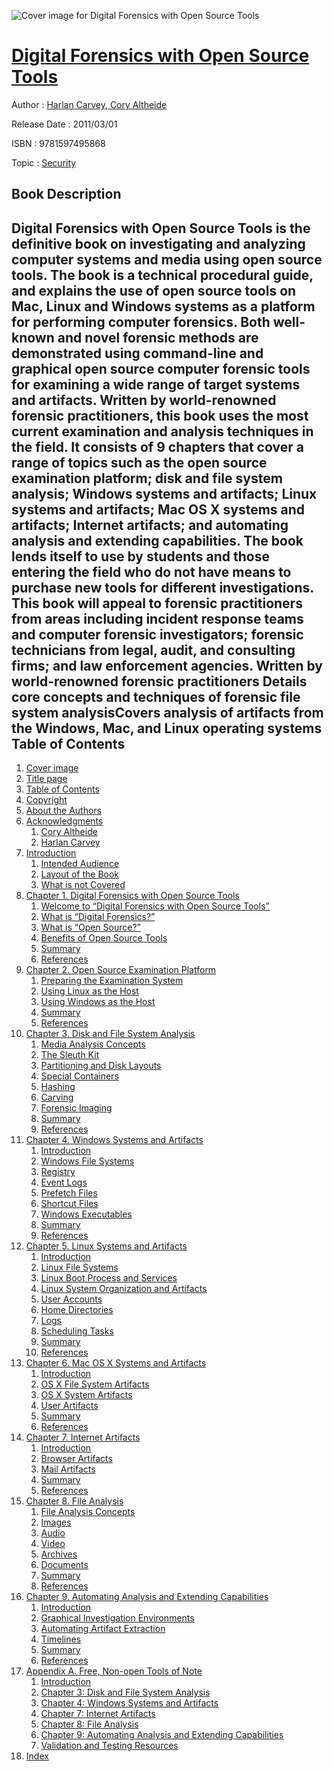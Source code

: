 ![Cover image for Digital Forensics with Open Source Tools](https://imgdetail.ebookreading.net/cover/cover/security/EB9781597495868.jpg)

[Digital Forensics with Open Source Tools](https://ebookreading.net/view/book/Digital+Forensics+with+Open+Source+Tools-EB9781597495868_1.html "Digital Forensics with Open Source Tools")
====================================================================================================================

Author : [Harlan Carvey](https://ebookreading.net/search/author/Harlan+Carvey),[ Cory Altheide](https://ebookreading.net/search/author/+Cory+Altheide)

Release Date : 2011/03/01

ISBN : 9781597495868

Topic : [Security](https://ebookreading.net/search/category/security)

Book Description
-----------------

Digital Forensics with Open Source Tools is the definitive book on investigating and analyzing computer systems and media using open source tools. The book is a technical procedural guide, and explains the use of open source tools on Mac, Linux and Windows systems as a platform for performing computer forensics. Both well-known and novel forensic methods are demonstrated using command-line and graphical open source computer forensic tools for examining a wide range of target systems and artifacts.
Written by world-renowned forensic practitioners, this book uses the most current examination and analysis techniques in the field. It consists of 9 chapters that cover a range of topics such as the open source examination platform; disk and file system analysis; Windows systems and artifacts; Linux systems and artifacts; Mac OS X systems and artifacts; Internet artifacts; and automating analysis and extending capabilities. The book lends itself to use by students and those entering the field who do not have means to purchase new tools for different investigations.
This book will appeal to forensic practitioners from areas including incident response teams and computer forensic investigators; forensic technicians from legal, audit, and consulting firms; and law enforcement agencies.
Written by world-renowned forensic practitioners Details core concepts and techniques of forensic file system analysisCovers analysis of artifacts from the Windows, Mac, and Linux operating systems              
Table of Contents
-----------------

1. [Cover image](https://ebookreading.net/view/book/Digital+Forensics+with+Open+Source+Tools-EB9781597495868_1.html#Cover)
1. [Title page](https://ebookreading.net/view/book/Digital+Forensics+with+Open+Source+Tools-EB9781597495868_2.html)
1. [Table of Contents](https://ebookreading.net/view/book/Digital+Forensics+with+Open+Source+Tools-EB9781597495868_3.html)
1. [Copyright](https://ebookreading.net/view/book/Digital+Forensics+with+Open+Source+Tools-EB9781597495868_4.html)
1. [About the Authors](https://ebookreading.net/view/book/Digital+Forensics+with+Open+Source+Tools-EB9781597495868_5.html#BIO001titl)
1. [Acknowledgments](https://ebookreading.net/view/book/Digital+Forensics+with+Open+Source+Tools-EB9781597495868_6.html#ACK001titl)
    1. [Cory Altheide](https://ebookreading.net/view/book/Digital+Forensics+with+Open+Source+Tools-EB9781597495868_6.html#ST0010)
    1. [Harlan Carvey](https://ebookreading.net/view/book/Digital+Forensics+with+Open+Source+Tools-EB9781597495868_6.html#ST0015)
1. [Introduction](https://ebookreading.net/view/book/Digital+Forensics+with+Open+Source+Tools-EB9781597495868_7.html#ITR002tit)
    1. [Intended Audience](https://ebookreading.net/view/book/Digital+Forensics+with+Open+Source+Tools-EB9781597495868_7.html#ST0010)
    1. [Layout of the Book](https://ebookreading.net/view/book/Digital+Forensics+with+Open+Source+Tools-EB9781597495868_7.html#ST0015)
    1. [What is not Covered](https://ebookreading.net/view/book/Digital+Forensics+with+Open+Source+Tools-EB9781597495868_7.html#ST0020)
1. [Chapter 1. Digital Forensics with Open Source Tools](https://ebookreading.net/view/book/Digital+Forensics+with+Open+Source+Tools-EB9781597495868_8.html#CHP001tit)
    1. [Welcome to “Digital Forensics with Open Source Tools”](https://ebookreading.net/view/book/Digital+Forensics+with+Open+Source+Tools-EB9781597495868_8.html#ST0015)
    1. [What is “Digital Forensics?”](https://ebookreading.net/view/book/Digital+Forensics+with+Open+Source+Tools-EB9781597495868_8.html#ST0020)
    1. [What is “Open Source?”](https://ebookreading.net/view/book/Digital+Forensics+with+Open+Source+Tools-EB9781597495868_8.html#ST0035)
    1. [Benefits of Open Source Tools](https://ebookreading.net/view/book/Digital+Forensics+with+Open+Source+Tools-EB9781597495868_8.html#ST0050)
    1. [Summary](https://ebookreading.net/view/book/Digital+Forensics+with+Open+Source+Tools-EB9781597495868_8.html#ST0075)
    1. [References](https://ebookreading.net/view/book/Digital+Forensics+with+Open+Source+Tools-EB9781597495868_8.html#ST0080)
1. [Chapter 2. Open Source Examination Platform](https://ebookreading.net/view/book/Digital+Forensics+with+Open+Source+Tools-EB9781597495868_9.html#CHP002tit)
    1. [Preparing the Examination System](https://ebookreading.net/view/book/Digital+Forensics+with+Open+Source+Tools-EB9781597495868_9.html#ST0015)
    1. [Using Linux as the Host](https://ebookreading.net/view/book/Digital+Forensics+with+Open+Source+Tools-EB9781597495868_9.html#ST0040)
    1. [Using Windows as the Host](https://ebookreading.net/view/book/Digital+Forensics+with+Open+Source+Tools-EB9781597495868_9.html#ST0115)
    1. [Summary](https://ebookreading.net/view/book/Digital+Forensics+with+Open+Source+Tools-EB9781597495868_9.html#ST0155)
    1. [References](https://ebookreading.net/view/book/Digital+Forensics+with+Open+Source+Tools-EB9781597495868_9.html#ST0160)
1. [Chapter 3. Disk and File System Analysis](https://ebookreading.net/view/book/Digital+Forensics+with+Open+Source+Tools-EB9781597495868_10.html#CHP003tit)
    1. [Media Analysis Concepts](https://ebookreading.net/view/book/Digital+Forensics+with+Open+Source+Tools-EB9781597495868_10.html#ST0170)
    1. [The Sleuth Kit](https://ebookreading.net/view/book/Digital+Forensics+with+Open+Source+Tools-EB9781597495868_10.html#ST0180)
    1. [Partitioning and Disk Layouts](https://ebookreading.net/view/book/Digital+Forensics+with+Open+Source+Tools-EB9781597495868_10.html#ST0235)
    1. [Special Containers](https://ebookreading.net/view/book/Digital+Forensics+with+Open+Source+Tools-EB9781597495868_10.html#ST0250)
    1. [Hashing](https://ebookreading.net/view/book/Digital+Forensics+with+Open+Source+Tools-EB9781597495868_10.html#ST0275)
    1. [Carving](https://ebookreading.net/view/book/Digital+Forensics+with+Open+Source+Tools-EB9781597495868_10.html#ST0280)
    1. [Forensic Imaging](https://ebookreading.net/view/book/Digital+Forensics+with+Open+Source+Tools-EB9781597495868_10.html#ST0290)
    1. [Summary](https://ebookreading.net/view/book/Digital+Forensics+with+Open+Source+Tools-EB9781597495868_10.html#ST0320)
    1. [References](https://ebookreading.net/view/book/Digital+Forensics+with+Open+Source+Tools-EB9781597495868_10.html#ST0325)
1. [Chapter 4. Windows Systems and Artifacts](https://ebookreading.net/view/book/Digital+Forensics+with+Open+Source+Tools-EB9781597495868_12.html#CHP004tit)
    1. [Introduction](https://ebookreading.net/view/book/Digital+Forensics+with+Open+Source+Tools-EB9781597495868_12.html#ST0015)
    1. [Windows File Systems](https://ebookreading.net/view/book/Digital+Forensics+with+Open+Source+Tools-EB9781597495868_12.html#ST0020)
    1. [Registry](https://ebookreading.net/view/book/Digital+Forensics+with+Open+Source+Tools-EB9781597495868_12.html#ST0050)
    1. [Event Logs](https://ebookreading.net/view/book/Digital+Forensics+with+Open+Source+Tools-EB9781597495868_12.html#ST0055)
    1. [Prefetch Files](https://ebookreading.net/view/book/Digital+Forensics+with+Open+Source+Tools-EB9781597495868_12.html#ST0060)
    1. [Shortcut Files](https://ebookreading.net/view/book/Digital+Forensics+with+Open+Source+Tools-EB9781597495868_12.html#ST0065)
    1. [Windows Executables](https://ebookreading.net/view/book/Digital+Forensics+with+Open+Source+Tools-EB9781597495868_12.html#ST0070)
    1. [Summary](https://ebookreading.net/view/book/Digital+Forensics+with+Open+Source+Tools-EB9781597495868_12.html#ST0075)
    1. [References](https://ebookreading.net/view/book/Digital+Forensics+with+Open+Source+Tools-EB9781597495868_12.html#ST0080)
1. [Chapter 5. Linux Systems and Artifacts](https://ebookreading.net/view/book/Digital+Forensics+with+Open+Source+Tools-EB9781597495868_13.html#CHP005tit)
    1. [Introduction](https://ebookreading.net/view/book/Digital+Forensics+with+Open+Source+Tools-EB9781597495868_13.html#ST0015)
    1. [Linux File Systems](https://ebookreading.net/view/book/Digital+Forensics+with+Open+Source+Tools-EB9781597495868_13.html#ST0020)
    1. [Linux Boot Process and Services](https://ebookreading.net/view/book/Digital+Forensics+with+Open+Source+Tools-EB9781597495868_13.html#ST0060)
    1. [Linux System Organization and Artifacts](https://ebookreading.net/view/book/Digital+Forensics+with+Open+Source+Tools-EB9781597495868_13.html#ST0075)
    1. [User Accounts](https://ebookreading.net/view/book/Digital+Forensics+with+Open+Source+Tools-EB9781597495868_13.html#ST0110)
    1. [Home Directories](https://ebookreading.net/view/book/Digital+Forensics+with+Open+Source+Tools-EB9781597495868_13.html#ST0115)
    1. [Logs](https://ebookreading.net/view/book/Digital+Forensics+with+Open+Source+Tools-EB9781597495868_13.html#ST0135)
    1. [Scheduling Tasks](https://ebookreading.net/view/book/Digital+Forensics+with+Open+Source+Tools-EB9781597495868_13.html#ST0155)
    1. [Summary](https://ebookreading.net/view/book/Digital+Forensics+with+Open+Source+Tools-EB9781597495868_13.html#ST0160)
    1. [References](https://ebookreading.net/view/book/Digital+Forensics+with+Open+Source+Tools-EB9781597495868_13.html#ST0165)
1. [Chapter 6. Mac OS X Systems and Artifacts](https://ebookreading.net/view/book/Digital+Forensics+with+Open+Source+Tools-EB9781597495868_14.html#CHP006tit)
    1. [Introduction](https://ebookreading.net/view/book/Digital+Forensics+with+Open+Source+Tools-EB9781597495868_14.html#ST0015)
    1. [OS X File System Artifacts](https://ebookreading.net/view/book/Digital+Forensics+with+Open+Source+Tools-EB9781597495868_14.html#ST0020)
    1. [OS X System Artifacts](https://ebookreading.net/view/book/Digital+Forensics+with+Open+Source+Tools-EB9781597495868_14.html#ST0045)
    1. [User Artifacts](https://ebookreading.net/view/book/Digital+Forensics+with+Open+Source+Tools-EB9781597495868_14.html#ST0090)
    1. [Summary](https://ebookreading.net/view/book/Digital+Forensics+with+Open+Source+Tools-EB9781597495868_14.html#ST0130)
    1. [References](https://ebookreading.net/view/book/Digital+Forensics+with+Open+Source+Tools-EB9781597495868_14.html#ST0135)
1. [Chapter 7. Internet Artifacts](https://ebookreading.net/view/book/Digital+Forensics+with+Open+Source+Tools-EB9781597495868_15.html#CHP007tit)
    1. [Introduction](https://ebookreading.net/view/book/Digital+Forensics+with+Open+Source+Tools-EB9781597495868_15.html#ST0015)
    1. [Browser Artifacts](https://ebookreading.net/view/book/Digital+Forensics+with+Open+Source+Tools-EB9781597495868_15.html#ST0020)
    1. [Mail Artifacts](https://ebookreading.net/view/book/Digital+Forensics+with+Open+Source+Tools-EB9781597495868_15.html#ST0110)
    1. [Summary](https://ebookreading.net/view/book/Digital+Forensics+with+Open+Source+Tools-EB9781597495868_15.html#ST0135)
    1. [References](https://ebookreading.net/view/book/Digital+Forensics+with+Open+Source+Tools-EB9781597495868_15.html#ST0140)
1. [Chapter 8. File Analysis](https://ebookreading.net/view/book/Digital+Forensics+with+Open+Source+Tools-EB9781597495868_16.html#CHP008tit)
    1. [File Analysis Concepts](https://ebookreading.net/view/book/Digital+Forensics+with+Open+Source+Tools-EB9781597495868_16.html#ST0015)
    1. [Images](https://ebookreading.net/view/book/Digital+Forensics+with+Open+Source+Tools-EB9781597495868_16.html#ST0035)
    1. [Audio](https://ebookreading.net/view/book/Digital+Forensics+with+Open+Source+Tools-EB9781597495868_16.html#ST0060)
    1. [Video](https://ebookreading.net/view/book/Digital+Forensics+with+Open+Source+Tools-EB9781597495868_16.html#ST0085)
    1. [Archives](https://ebookreading.net/view/book/Digital+Forensics+with+Open+Source+Tools-EB9781597495868_16.html#ST0120)
    1. [Documents](https://ebookreading.net/view/book/Digital+Forensics+with+Open+Source+Tools-EB9781597495868_16.html#ST0145)
    1. [Summary](https://ebookreading.net/view/book/Digital+Forensics+with+Open+Source+Tools-EB9781597495868_16.html#ST0175)
    1. [References](https://ebookreading.net/view/book/Digital+Forensics+with+Open+Source+Tools-EB9781597495868_16.html#ST0180)
1. [Chapter 9. Automating Analysis and Extending Capabilities](https://ebookreading.net/view/book/Digital+Forensics+with+Open+Source+Tools-EB9781597495868_17.html#CHP009tit)
    1. [Introduction](https://ebookreading.net/view/book/Digital+Forensics+with+Open+Source+Tools-EB9781597495868_17.html#ST0015)
    1. [Graphical Investigation Environments](https://ebookreading.net/view/book/Digital+Forensics+with+Open+Source+Tools-EB9781597495868_17.html#ST0020)
    1. [Automating Artifact Extraction](https://ebookreading.net/view/book/Digital+Forensics+with+Open+Source+Tools-EB9781597495868_17.html#ST0105)
    1. [Timelines](https://ebookreading.net/view/book/Digital+Forensics+with+Open+Source+Tools-EB9781597495868_17.html#ST0120)
    1. [Summary](https://ebookreading.net/view/book/Digital+Forensics+with+Open+Source+Tools-EB9781597495868_17.html#ST0160)
    1. [References](https://ebookreading.net/view/book/Digital+Forensics+with+Open+Source+Tools-EB9781597495868_17.html#ST0165)
1. [Appendix A. Free, Non-open Tools of Note](https://ebookreading.net/view/book/Digital+Forensics+with+Open+Source+Tools-EB9781597495868_0.html#APP001tit)
    1. [Introduction](https://ebookreading.net/view/book/Digital+Forensics+with+Open+Source+Tools-EB9781597495868_0.html#ST0010)
    1. [Chapter 3: Disk and File System Analysis](https://ebookreading.net/view/book/Digital+Forensics+with+Open+Source+Tools-EB9781597495868_0.html#ST0015)
    1. [Chapter 4: Windows Systems and Artifacts](https://ebookreading.net/view/book/Digital+Forensics+with+Open+Source+Tools-EB9781597495868_0.html#ST0030)
    1. [Chapter 7: Internet Artifacts](https://ebookreading.net/view/book/Digital+Forensics+with+Open+Source+Tools-EB9781597495868_0.html#ST0050)
    1. [Chapter 8: File Analysis](https://ebookreading.net/view/book/Digital+Forensics+with+Open+Source+Tools-EB9781597495868_0.html#ST0065)
    1. [Chapter 9: Automating Analysis and Extending Capabilities](https://ebookreading.net/view/book/Digital+Forensics+with+Open+Source+Tools-EB9781597495868_0.html#ST0085)
    1. [Validation and Testing Resources](https://ebookreading.net/view/book/Digital+Forensics+with+Open+Source+Tools-EB9781597495868_0.html#ST0100)
1. [Index](https://ebookreading.net/view/book/Digital+Forensics+with+Open+Source+Tools-EB9781597495868_18.html)
